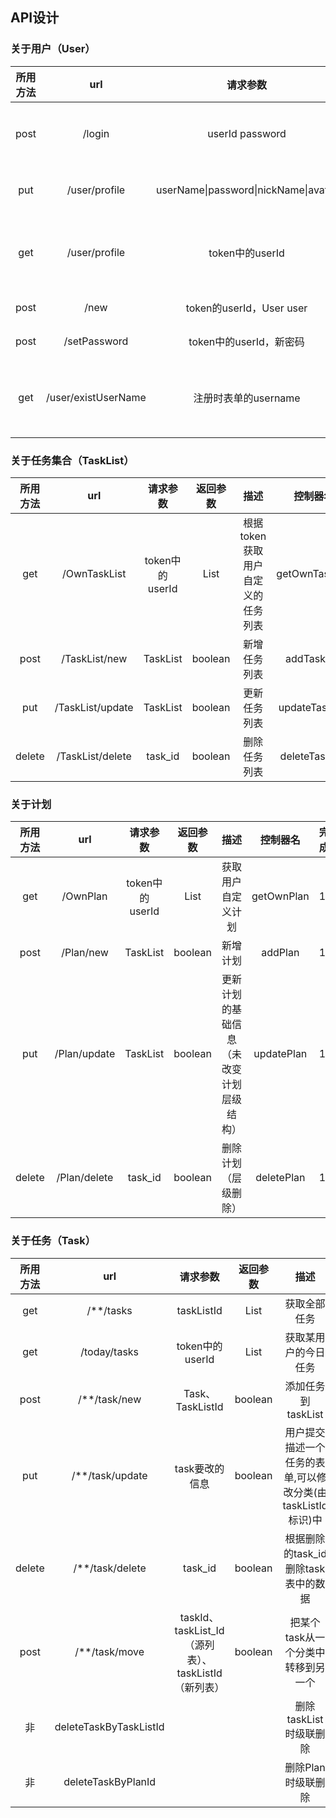 ## API设计

### 关于用户（User）

| 所用方法 |         url         |               请求参数               | 返回参数  |         描述          |    控制器名     | 完成 |
| :------: | :-----------------: | :----------------------------------: | :-------: | :-------------------: | :-------------: | ---- |
|   post   |       /login        |           userId password            |  boolean  |   判断能否登录成功    |   verifyUser    | 1    |
|   put    |    /user/profile    | userName\|password\|nickName\|avatar |  boolean  |     更新用户信息      |   updateUser    | 1    |
|   get    |    /user/profile    |           token中的userId            | user_data | 根据token获取用户信息 | getUserProfile  | 1    |
|   post   |        /new         |       token的userId，User user       |  boolean  |       插入用户        |   insertUser    | 1    |
|   post   |    /setPassword     |       token中的userId，新密码        |  boolean  |       修改密码        |   setPassword   | 1    |
|   get    | /user/existUserName |         注册时表单的username         |  boolean  |  用于防止用户名重复   | isExistUserName | 1    |



### 关于任务集合（TaskList）

| 所用方法 |       url        |    请求参数     |    返回参数    |               描述                |    控制器名    | 完成 |
| :------: | :--------------: | :-------------: | :------------: | :-------------------------------: | :------------: | ---- |
|   get    |   /OwnTaskList   | token中的userId | List<TaskList> | 根据token获取用户自定义的任务列表 | getOwnTaskList | 1    |
|   post   |  /TaskList/new   |    TaskList     |    boolean     |           新增任务列表            |  addTaskList   | 1    |
|   put    | /TaskList/update |    TaskList     |    boolean     |           更新任务列表            | updateTaskList | 1    |
|  delete  | /TaskList/delete |     task_id     |    boolean     |           删除任务列表            | deleteTaskList | 1    |

### 关于计划

| 所用方法 |     url      |    请求参数     |  返回参数  |                   描述                   |  控制器名  | 完成 |
| :------: | :----------: | :-------------: | :--------: | :--------------------------------------: | :--------: | ---- |
|   get    |   /OwnPlan   | token中的userId | List<Plan> |            获取用户自定义计划            | getOwnPlan | 1    |
|   post   |  /Plan/new   |    TaskList     |  boolean   |                 新增计划                 |  addPlan   | 1    |
|   put    | /Plan/update |    TaskList     |  boolean   | 更新计划的基础信息（未改变计划层级结构） | updatePlan | 1    |
|  delete  | /Plan/delete |     task_id     |  boolean   |           删除计划（层级删除）           | deletePlan | 1    |

### 关于任务（Task）

| 所用方法 |          url           |                      请求参数                       |  返回参数  |                            描述                             |       控制器名       | 完成 |
| :------: | :--------------------: | :-------------------------------------------------: | :--------: | :---------------------------------------------------------: | :------------------: | ---- |
|   get    |       /**/tasks        |                     taskListId                      | List<Task> |                        获取全部任务                         | getTasksByTaskListId | 1    |
|   get    |      /today/tasks      |                   token中的userId                   | List<Task> |                    获取某用户的今日任务                     |    getTodayTasks     | 1    |
|   post   |      /**/task/new      |                  Task、TaskListId                   |  boolean   |                     添加任务到taskList                      |  addTaskToTaskList   | 1    |
|   put    |    /**/task/update     |                   task要改的信息                    |  boolean   | 用户提交描述一个任务的表单,可以修改分类(由taskListId标识)中 |      updateTask      | 1    |
|  delete  |    /**/task/delete     |                       task_id                       |  boolean   |             根据删除的task_id删除task表中的数据             |      deleteTask      | 1    |
|   post   |     /**/task/move      | taskId、taskList_Id（源列表）、taskListId（新列表） |  boolean   |             把某个task从一个分类中转移到另一个              |       moveTask       | 1    |
|    非    | deleteTaskByTaskListId |                                                     |            |                   删除taskList时级联删除                    |                      | 1    |
|    非    |   deleteTaskByPlanId   |                                                     |            |                     删除Plan时级联删除                      |                      | 1    |



